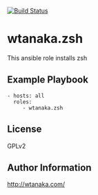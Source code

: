 [![Build Status](https://travis-ci.org/wtanaka/ansible-role-zsh.svg?branch=master)](https://travis-ci.org/wtanaka/ansible-role-zsh)

wtanaka.zsh
===========

This ansible role installs zsh

Example Playbook
----------------

    - hosts: all
      roles:
         - wtanaka.zsh

License
-------

GPLv2

Author Information
------------------

http://wtanaka.com/
